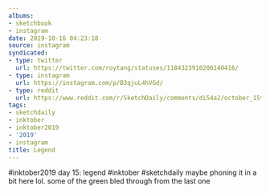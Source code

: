 ```yaml
---
albums:
- sketchbook
- instagram
date: 2019-10-16 04:23:18
source: instagram
syndicated:
- type: twitter
  url: https://twitter.com/roytang/statuses/1184323910206140416/
- type: instagram
  url: https://instagram.com/p/B3qjuL4hVGd/
- type: reddit
  url: https://www.reddit.com/r/SketchDaily/comments/di54a2/october_15th_fictional_transportation/f3wjmmi/
tags:
- sketchdaily
- inktober
- inktober2019
- '2019'
- instagram
title: Legend
---
```


#inktober2019 day 15: legend #inktober #sketchdaily maybe phoning it in a bit here lol. some of the green bled through from the last one